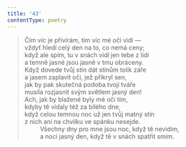 ```yaml
---
title: '43'
contentType: poetry
---
```


<section>

> Čím víc je přivírám, tím víc mé oči vidí —  
> vždyť hledí celý den na to, co nemá ceny;  
> když ale spím, tu v snách vidí jen tebe z lidí  
> a temně jasné jsou jasně v tmu obráceny.  
> Když dovede tvůj stín dát stínům tolik záře  
> a jasem zaplavit oči, jež přikryl sen,  
> jak by pak skutečná podoba tvojí tváře  
> musila rozjasnit svým světlem jasný den!  
> Ach, jak by blažené byly mé oči tím,  
> kdyby tě vídaly též za bílého dne,  
> když celou temnou noc už jen tvůj matný stín  
> z nich ani na chvilku ve spánku nesejde.  
>          Všechny dny pro mne jsou noc, když tě nevidím,  
>          a noci jasný den, když tě v snách spatřit smím.

</section>
